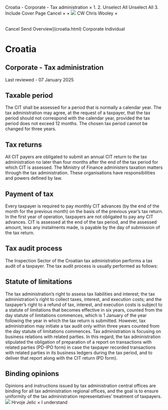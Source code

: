 Croatia - Corporate - Tax administration
×
1.
2.
Unselect All
Unselect All
3.
Include Cover Page
Cancel
×
×
![](-/media/world-wide-tax-summaries/attachments/global---chris-wooley.ashx%3Frev=ac5e5f3223b34096b1afc2a6009c7320&revision=ac5e5f32-23b3-4096-b1af-c2a6009c7320&hash=859B7ADC84DC2CBEC9760E9E6EE7DE6D0A8BFCDF)
CW
Chris Wooley
×
######
Cancel
Send
Overview](croatia.html)
Corporate
Individual
# Croatia
## Corporate - Tax administration
Last reviewed - 07 January 2025
## Taxable period
The CIT shall be assessed for a period that is normally a calendar year. The tax administration may agree, at the request of a taxpayer, that the tax period should not correspond with the calendar year, provided the tax period does not exceed 12 months. The chosen tax period cannot be changed for three years.
## Tax returns
All CIT payers are obligated to submit an annual CIT return to the tax administration no later than four months after the end of the tax period for which CIT is assessed.
The Ministry of Finance administers taxation matters through the tax administration. These organisations have responsibilities and powers defined by law.
## Payment of tax
Every taxpayer is required to pay monthly CIT advances (by the end of the month for the previous month) on the basis of the previous year’s tax return.
In the first year of operation, taxpayers are not obligated to pay any CIT advances.
CIT is assessed at the end of the tax period, and the assessed amount, less any instalments made, is payable by the day of submission of the tax return.
## Tax audit process
The Inspection Sector of the Croatian tax administration performs a tax audit of a taxpayer.
The tax audit process is usually performed as follows:
## Statute of limitations
The tax administration’s right to assess tax liabilities and interest; the tax administration's right to collect taxes, interest, and execution costs; and the taxpayer’s right to a refund of tax, interest, and execution costs is subject to a statute of limitations that becomes effective in six years, counted from the day statute of limitations commences, which is 1 January of the year following the year in which the tax return is submitted. However, tax administration may initiate a tax audit only within three years counted from the day statute of limitations commences.
Tax administration is focusing on business relations with related parties. In this regard, the tax administration stipulated the obligation of preparation of a report on transactions with related parties (PD-IPO form) in case the taxpayer recorded transactions with related parties in its business ledgers during the tax period, and to deliver that report along with the CIT return (PD form).
## Binding opinions
Opinions and instructions issued by tax administration central offices are binding for all tax administration regional offices, and the goal is to ensure uniformity of the tax administration representatives’ treatment of taxpayers.
![](-/media/world-wide-tax-summaries/attachments/croatia---hrvoje_jelic.ashx%3Frev=4b50ae68ce5d49a9931477e34064b112&revision=4b50ae68-ce5d-49a9-9314-77e34064b112&hash=A3F88026C4504B14AD08E503FB9D07151D06FA2A)
Hrvoje Jelic
×
I understand